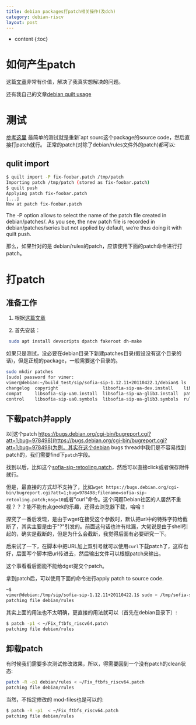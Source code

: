 ```yaml
---
title: debian packages打patch相关操作(及dch)
category: debian-riscv
layout: post
---
```

* content
{:toc}

# 如何产生patch
这篇[文章](https://raphaelhertzog.com/2011/07/04/how-to-prepare-patches-for-debian-packages/)非常有价值，解决了我真实想解决的问题。

还有我自己的文章[debian quilt usage](http://www.aftermath.cn/2022/04/28/debian-quilt-usage/)
# 测试

[参考这里](https://stackoverflow.com/questions/71331029/dpkg-buildpackage-reapplies-patches-to-debian-rules)
最简单的测试就是重新`apt sourc这个package的source code，然后直接打patch就行。
正常的patch(对除了debian/rules文件外的patch)都可以:

## qulit import 
```bash
$ quilt import -P fix-foobar.patch /tmp/patch
Importing patch /tmp/patch (stored as fix-foobar.patch)
$ quilt push
Applying patch fix-foobar.patch
[...]
Now at patch fix-foobar.patch
```
The -P option allows to select the name of the patch file created in debian/patches/. As you see, the new patch file is recorded in debian/patches/series but not applied by default, we’re thus doing it with quilt push.

那么，如果针对的是 debian/rules的patch，应该使用下面的patch命令进行打patch。

# 打patch
## 准备工作
1. 根据[这篇文章](http://blog.mathieu-leplatre.info/apply-debian-patches-step-by-step.html#:~:text=Apply%20the%20patch%20file%20patch%20-p0%20%3C%20%24HOME%2FDesktop%2Fgui_track_filter.patch,Add%20your%20dpatch%20name%20in%20the%2000list%20file)

2. 首先安装：

```bash
 sudo apt install devscripts dpatch fakeroot dh-make
```

如果只是测试，没必要在debian目录下新建patches目录(假设没有这个目录的话)，但是正规的package，一般需要这个目录的。

```bash
sudo mkdir patches
[sudo] password for vimer:
vimer@debian:~/build_test/sip/sofia-sip-1.12.11+20110422.1/debian$ ls
changelog  copyright                 libsofia-sip-ua-dev.install    libsofia-sip-ua-glib-dev.install  sofia-sip-bin.install
compat     libsofia-sip-ua0.install  libsofia-sip-ua-glib3.install  patches                           sofia-sip-doc.docs
control    libsofia-sip-ua0.symbols  libsofia-sip-ua-glib3.symbols  rules
```

## 下载patch并apply
以[这个patch https://bugs.debian.org/cgi-bin/bugreport.cgi?att=1;bug=978498](https://bugs.debian.org/cgi-bin/bugreport.cgi?att=1;bug=978498)为例，其实在这个debian bugs thread中我们是不容易找到patch的，我们需要find下`patch`字段。

找到以后，比如这个[sofia-sip-retooling.patch](https://bugs.debian.org/cgi-bin/bugreport.cgi?att=1;bug=978498;filename=sofia-sip-retooling.patch;msg=10)，然后可以直接click或者保存附件就行。

但是，最直接的方式却不支持了，比如`wget https://bugs.debian.org/cgi-bin/bugreport.cgi?att=1;bug=978498;filename=sofia-sip-retooling.patch;msg=10`或者"curl"命令。这个问题Debian社区的人居然不重视？？？能不能有点geek的乐趣，还得去浏览器下载，哈哈！

探究了一番后发现，是由于wget在接受这个参数时，默认把url中的特殊字符给截断了，其实主要是由于"?"引发的。前面这句话也许有纰漏，大佬说是由于shell引起的，确实是截断的，但是为什么会截断，我觉得后面有必要研究一下。

后来试了一下，在脚本中把URL加上双引号就可以使用`curl`下载patch了，这样也好，后面写个脚本把url传进去，然后输出文件可以根据patch来输出。

这个事看看后面能不能给dget提交个patch。

拿到patch后，可以使用下面的命令进行apply patch to source code.

```bash
~$
vimer@debian:/tmp/sip/sofia-sip-1.12.11+20110422.1$ sudo < /tmp/sofia-sip-retooling.patch patch -p1
patching file debian/rules
```
其实上面的用法也不太明确，更直接的用法就可以（首先在debian目录下）:

```bash
$ patch -p1 < ~/Fix_ftbfs_riscv64.patch
patching file debian/rules
```

## 卸载patch
有时候我们需要多次测试修改效果，所以，得需要回到一个没有patch的clean状态:
```bash
patch -R -p1 debian/rules < ~/Fix_ftbfs_riscv64.patch
patching file debian/rules
```
当然，不指定修改的 mod-files也是可以的:

```bash
$ patch -R -p1  < ~/Fix_ftbfs_riscv64.patch
patching file debian/rules
```
